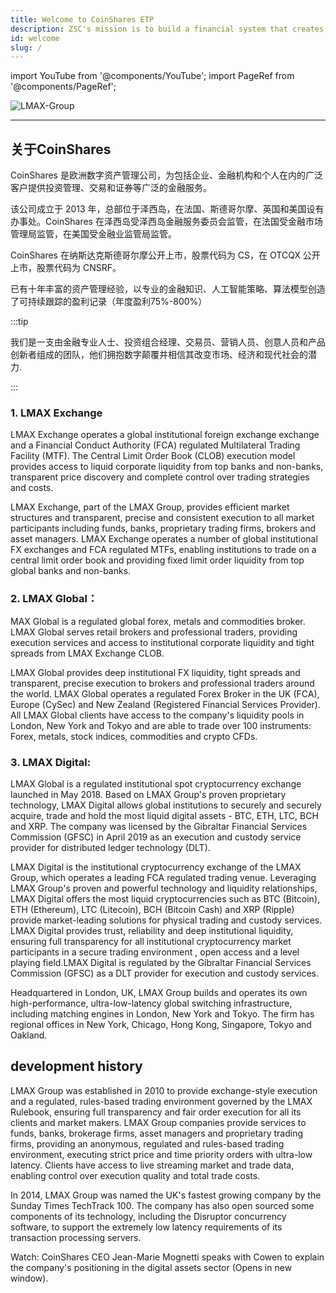 ```yaml
---
title: Welcome to CoinShares ETP
description: ZSC's mission is to build a financial system that creates the conditions for prosperity—for everyone.
id: welcome
slug: /
---
```


import YouTube from '@components/YouTube';
import PageRef from '@components/PageRef';


![LMAX-Group](/img/images/CoinShares.png)

---

## 关于CoinShares


CoinShares 是欧洲数字资产管理公司，为包括企业、金融机构和个人在内的广泛客户提供投资管理、交易和证券等广泛的金融服务。 

该公司成立于 2013 年，总部位于泽西岛，在法国、斯德哥尔摩、英国和美国设有办事处。CoinShares 在泽西岛受泽西岛金融服务委员会监管，在法国受金融市场管理局监管，在美国受金融业监管局监管。 

CoinShares 在纳斯达克斯德哥尔摩公开上市，股票代码为 CS，在 OTCQX 公开上市，股票代码为 CNSRF。

已有十年丰富的资产管理经验，以专业的金融知识、人工智能策略、算法模型创造了可持续跟踪的盈利记录（年度盈利75%-800%）


<YouTube videoId="cGGbJVCdOg4"/>

:::tip

我们是一支由金融专业人士、投资组合经理、交易员、营销人员、创意人员和产品创新者组成的团队，他们拥抱数字颠覆并相信其改变市场、经济和现代​​社会的潜力.

:::

### 1. LMAX Exchange

LMAX Exchange operates a global institutional foreign exchange exchange and a Financial Conduct Authority (FCA) regulated Multilateral Trading Facility (MTF). The Central Limit Order Book (CLOB) execution model provides access to liquid corporate liquidity from top banks and non-banks, transparent price discovery and complete control over trading strategies and costs.

LMAX Exchange, part of the LMAX Group, provides efficient market structures and transparent, precise and consistent execution to all market participants including funds, banks, proprietary trading firms, brokers and asset managers. LMAX Exchange operates a number of global institutional FX exchanges and FCA regulated MTFs, enabling institutions to trade on a central limit order book and providing fixed limit order liquidity from top global banks and non-banks.

<!-- <YouTube videoId=""/> -->

### 2.  LMAX Global：

MAX Global is a regulated global forex, metals and commodities broker. LMAX Global serves retail brokers and professional traders, providing execution services and access to institutional corporate liquidity and tight spreads from LMAX Exchange CLOB.

LMAX Global provides deep institutional FX liquidity, tight spreads and transparent, precise execution to brokers and professional traders around the world. LMAX Global operates a regulated Forex Broker in the UK (FCA), Europe (CySec) and New Zealand (Registered Financial Services Provider). All LMAX Global clients have access to the company's liquidity pools in London, New York and Tokyo and are able to trade over 100 instruments: Forex, metals, stock indices, commodities and crypto CFDs.

<!-- <YouTube videoId=""/> -->

### 3. LMAX Digital:

LMAX Global is a regulated institutional spot cryptocurrency exchange launched in May 2018. Based on LMAX Group's proven proprietary technology, LMAX Digital allows global institutions to securely and securely acquire, trade and hold the most liquid digital assets - BTC, ETH, LTC, BCH and XRP. The company was licensed by the Gibraltar Financial Services Commission (GFSC) in April 2019 as an execution and custody service provider for distributed ledger technology (DLT).

LMAX Digital is the institutional cryptocurrency exchange of the LMAX Group, which operates a leading FCA regulated trading venue. Leveraging LMAX Group's proven and powerful technology and liquidity relationships, LMAX Digital offers the most liquid cryptocurrencies such as BTC (Bitcoin), ETH (Ethereum), LTC (Litecoin), BCH (Bitcoin Cash) and XRP (Ripple) provide market-leading solutions for physical trading and custody services. LMAX Digital provides trust, reliability and deep institutional liquidity, ensuring full transparency for all institutional cryptocurrency market participants in a secure trading environment , open access and a level playing field.LMAX Digital is regulated by the Gibraltar Financial Services Commission (GFSC) as a DLT provider for execution and custody services.

Headquartered in London, UK, LMAX Group builds and operates its own high-performance, ultra-low-latency global switching infrastructure, including matching engines in London, New York and Tokyo. The firm has regional offices in New York, Chicago, Hong Kong, Singapore, Tokyo and Oakland.

## development history

LMAX Group was established in 2010 to provide exchange-style execution and a regulated, rules-based trading environment governed by the LMAX Rulebook, ensuring full transparency and fair order execution for all its clients and market makers. LMAX Group companies provide services to funds, banks, brokerage firms, asset managers and proprietary trading firms, providing an anonymous, regulated and rules-based trading environment, executing strict price and time priority orders with ultra-low latency. Clients have access to live streaming market and trade data, enabling control over execution quality and total trade costs.


In 2014, LMAX Group was named the UK's fastest growing company by the Sunday Times TechTrack 100. The company has also open sourced some components of its technology, including the Disruptor concurrency software, to support the extremely low latency requirements of its transaction processing servers.

<YouTube videoId="1oZsQ4I9oPc"/>

Watch: CoinShares CEO Jean-Marie Mognetti speaks with Cowen to explain the company's positioning in the digital assets sector (Opens in new window).

<YouTube videoId="JPfe2cRROi8"/>
















